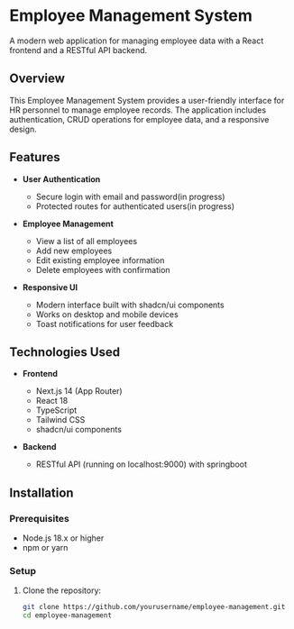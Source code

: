 # Employee Management System

A modern web application for managing employee data with a React frontend and a RESTful API backend.

## Overview

This Employee Management System provides a user-friendly interface for HR personnel to manage employee records. The application includes authentication, CRUD operations for employee data, and a responsive design.

## Features

- **User Authentication**
  - Secure login with email and password(in progress)
  - Protected routes for authenticated users(in progress)

- **Employee Management**
  - View a list of all employees
  - Add new employees
  - Edit existing employee information
  - Delete employees with confirmation

- **Responsive UI**
  - Modern interface built with shadcn/ui components
  - Works on desktop and mobile devices
  - Toast notifications for user feedback

## Technologies Used

- **Frontend**
  - Next.js 14 (App Router)
  - React 18
  - TypeScript
  - Tailwind CSS
  - shadcn/ui components

- **Backend**
  - RESTful API (running on localhost:9000) with springboot

## Installation

### Prerequisites

- Node.js 18.x or higher
- npm or yarn

### Setup

1. Clone the repository:
   ```bash
   git clone https://github.com/yourusername/employee-management.git
   cd employee-management
